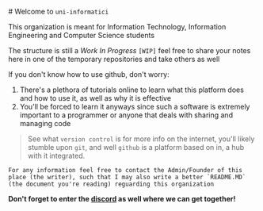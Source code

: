 # Welcome to `uni-informatici`

This organization is meant for Information Technology, Information Engineering and Computer Science students

The structure is still a _Work In Progress_ `[WIP]` feel free to share your notes here in one of the temporary repositories and take others as well

If you don't know how to use github, don't worry:
1. There's a plethora of tutorials online to learn what this platform does and how to use it, as well as why it is effective
2. You'll be forced to learn it anyways since such a software is extremely important to a programmer or anyone that deals with sharing and managing code

> See what `version control` is for more info on the internet, you'll likely stumble upon `git`, and well `github` is a platform based on in, a hub with it integrated.


    For any information feel free to contact the Admin/Founder of this place (the writer), such that I may also write a better `README.MD` (the document you're reading) reguarding this organization

**Don't forget to enter the [discord](https://discord.gg/3Kf5K3t4) as well where we can get together!**
